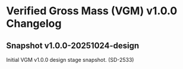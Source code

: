 # Verified Gross Mass (VGM) v1.0.0 Changelog

## Snapshot v1.0.0-20251024-design

Initial VGM v1.0.0 design stage snapshot. (SD-2533)
